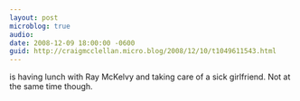 ```yaml
---
layout: post
microblog: true
audio: 
date: 2008-12-09 18:00:00 -0600
guid: http://craigmcclellan.micro.blog/2008/12/10/t1049611543.html
---
```

is having lunch with Ray McKelvy and taking care of a sick girlfriend. Not at the same time though.
